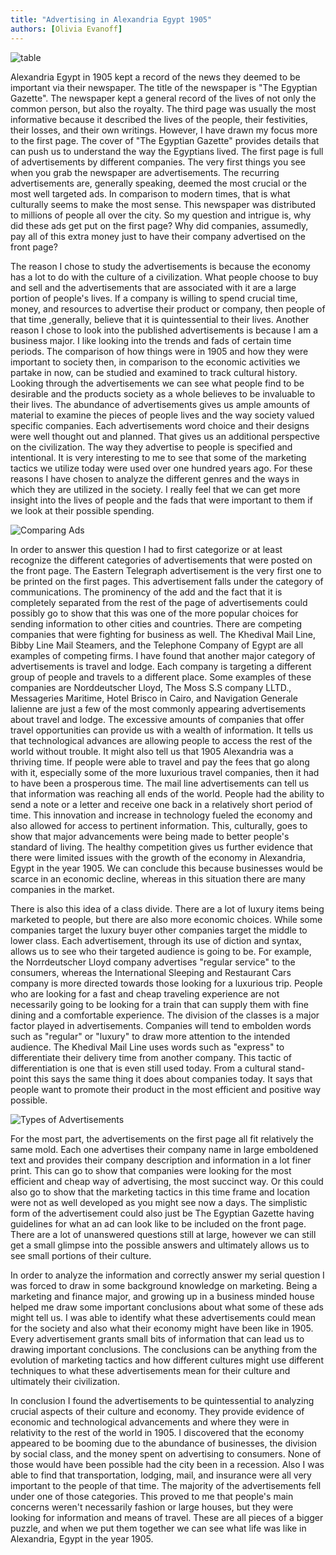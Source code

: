 ```yaml
---
title: "Advertising in Alexandria Egypt 1905"
authors: [Olivia Evanoff]
---
```


![table](https://github.com/dig-eg-gaz/dig-eg-gaz.github.io/blob/master/images/analysis-images/evanoff-table.jpg?raw=true "table")

Alexandria Egypt in 1905 kept a record of the news they deemed to be
important via their newspaper. The title of the newspaper is "The Egyptian
Gazette". The newspaper kept a general record of the lives of not only the
common person, but also the royalty. The third page was usually the most
informative because it described the lives of the people, their festivities,
their losses, and their own writings. However, I have drawn my focus more to
the first page. The cover of "The Egyptian Gazette" provides details that
can push us to understand the way the Egyptians lived. The first page is full
of advertisements by different companies. The very first things you see when
you grab the newspaper are advertisements. The recurring advertisements are,
generally speaking, deemed the most crucial or the most well targeted ads. In
comparison to modern times, that is what culturally seems to make the most
sense. This newspaper was distributed to millions of people all over the city.
So my question and intrigue is, why did these ads get put on the first page?
Why did companies, assumedly, pay all of this extra money just to have their
company advertised on the front page?

The reason I chose to study the advertisements is because the economy has
a lot to do with the culture of a civilization. What people choose to buy and
sell and the advertisements that are associated with it are a large portion of
people's lives. If a company is willing to spend crucial time, money, and
resources to advertise their product or company, then people of that time
,generally, believe that it is quintessential to their lives. Another reason I
chose to look into the published advertisements is because I am a business
major. I like looking into the trends and fads of certain time periods. The
comparison of how things were in 1905 and how they were important to society
then, in comparison to the economic activities we partake in now, can be studied
and examined to track cultural history. Looking through the advertisements we
can see what people find to be desirable and the products society as a whole
believes to be invaluable to their lives. The abundance of advertisements
gives us ample amounts of material to examine the pieces of people lives and
the way society valued specific companies. Each advertisements word choice and
their designs were well thought out and planned. That gives us an additional
perspective on the civilization. The way they advertise to people is specified
and intentional. It is very interesting to me to see that some of the marketing
tactics we utilize today were used over one hundred years ago. For these reasons
I have chosen to analyze the different genres and the ways in which they are
utilized in the society. I really feel that we can get more insight into the
lives of people and the fads that were important to them if we look at their
possible spending.

![Comparing Ads](https://github.com/dig-eg-gaz/dig-eg-gaz.github.io/blob/master/images/analysis-images/evanoff-Comparing-Ads.png?raw=true "Comparing Ads")

In order to answer this question I had to first categorize or at least
recognize the different categories of advertisements that were posted on the
front page. The Eastern Telegraph advertisement is the very first one to be
printed on the first pages. This advertisement falls under the category of
communications. The prominency of the add and the fact that it is completely
separated from the rest of the page of advertisements could possibly go to show
that this was one of the more popular choices for sending information to other
cities and countries. There are competing companies that were fighting for business
as well. The Khedival Mail Line, Bibby Line Mail Steamers, and the Telephone
Company of Egypt are all examples of competing firms. I have found that another
major category of advertisements is travel and lodge. Each company is targeting a
different group of people and travels to a different place. Some examples of
these companies are Norddeutscher Lloyd, The Moss S.S company LLTD., Messageries
Maritime, Hotel Brisco in Cairo, and Navigation Generale Ialienne are just a few
of the most commonly appearing advertisements about travel and lodge. The
excessive amounts of companies that offer travel opportunities can provide
us with a wealth of information. It tells us that technological advances are
allowing people to access the rest of the world without trouble. It might also
tell us that 1905 Alexandria was a thriving time. If people were able to travel
and pay the fees that go along with it, especially some of the more luxurious
travel companies, then it had to have been a prosperous time. The mail line
advertisements can tell us that information was reaching all ends of the world.
People had the ability to send a note or a letter and receive one back in a
relatively short period of time. This innovation and increase in technology
fueled the economy and also allowed for access to pertinent information. This,
culturally, goes to show that major advancements were being made to better
people's standard of living. The healthy competition gives us further evidence
that there were limited issues with the growth of the economy in Alexandria,
Egypt in the year 1905. We can conclude this because businesses would be
scarce in an economic decline, whereas in this situation there are many
companies in the market.

There is also this idea of a class divide. There are a lot of luxury items
being marketed to people, but there are also more economic choices. While some
companies target the luxury buyer other companies target the middle to lower
class. Each advertisement, through its use of diction and syntax, allows us to
see who their targeted audience is going to be. For example, the Norrdeutscher
Lloyd company advertises "regular service" to the consumers, whereas the
International Sleeping and Restaurant Cars company is more directed towards
those looking for a luxurious trip. People who are looking for a fast and
cheap traveling experience are not necessarily going to be looking for a train
that can supply them with fine dining and a comfortable experience. The division
of the classes is a major factor played in advertisements. Companies will tend to
embolden words such as "regular" or "luxury" to draw more attention to the
intended audience. The Khedival Mail Line uses words such as "express" to
differentiate their delivery time from another company. This tactic of
differentiation is one that is even still used today. From a cultural stand-
point this says the same thing it does about companies today. It says that
people want to promote their product in the most efficient and positive
way possible.

![Types of Advertisements](https://github.com/dig-eg-gaz/dig-eg-gaz.github.io/blob/master/images/analysis-images/evanoff-Types-of-Advertisements?raw=true "Types of Advertisements")

For the most part, the advertisements on the first page all fit relatively the
same mold. Each one advertises their company name in large emboldened text and
provides their company description and information in a lot finer print. This
can go to show that companies were looking for the most efficient and cheap
way of advertising, the most succinct way. Or this could also go to show that
the marketing tactics in this time frame and location were not as well
developed as you might see now a days. The simplistic form of the advertisement
could also just be The Egyptian Gazette having guidelines for what an ad can
look like to be included on the front page. There are a lot of unanswered
questions still at large, however we can still get a small glimpse into the
possible answers and ultimately allows us to see small portions of their
culture.

In order to analyze the information and correctly answer my serial question I
was forced to draw in some background knowledge on marketing. Being a marketing
and finance major, and growing up in a business minded house helped me draw
some important conclusions about what some of these ads might tell us. I was
able to identify what these advertisements could mean for the society and also
what their economy might have been like in 1905. Every advertisement grants
small bits of information that can lead us to drawing important conclusions.
The conclusions can be anything from the evolution of marketing tactics and how
different cultures might use different techniques to what these advertisements
mean for their culture and ultimately their civilization.

In conclusion I found the advertisements to be quintessential to analyzing
crucial aspects of their culture and economy. They provide evidence of economic
and technological advancements and where they were in relativity to the rest of
the world in 1905. I discovered that the economy appeared to be booming due to
the abundance of businesses, the division by social class, and the money spent
on advertising to consumers. None of those would have been possible had the
city been in a recession. Also I was able to find that transportation, lodging,
mail, and insurance were all very important to the people of that time. The
majority of the advertisements fell under one of those categories. This proved
to me that people's main concerns weren't necessarily fashion or large houses,
but they were looking for information and means of travel. These are all pieces
of a bigger puzzle, and when we put them together we can see what life was like
in Alexandria, Egypt in the year 1905.
